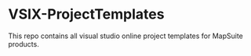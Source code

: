 # VSIX-ProjectTemplates
This repo contains all visual studio online project templates for MapSuite products.
